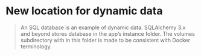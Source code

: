 # New location for dynamic data

> An SQL database is an example of dynamic data.  SQLAlchemy 3.x and beyond stores database in the app’s instance folder.  The volumes subdirectory with in this folder is made to be consistent with Docker terminology.
